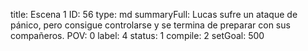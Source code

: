 title:          Escena 1
ID:             56
type:           md
summaryFull:    Lucas sufre un ataque de pánico, pero consigue controlarse y se termina de preparar con sus compañeros.
POV:            0
label:          4
status:         1
compile:        2
setGoal:        500


